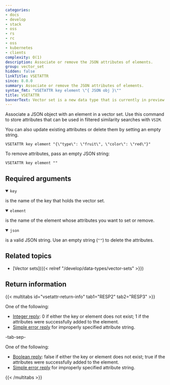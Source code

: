 ```yaml
---
categories:
- docs
- develop
- stack
- oss
- rs
- rc
- oss
- kubernetes
- clients
complexity: O(1)
description: Associate or remove the JSON attributes of elements.
group: vector_set
hidden: false
linkTitle: VSETATTR
since: 8.0.0
summary: Associate or remove the JSON attributes of elements.
syntax_fmt: "VSETATTR key element \"{ JSON obj }\""
title: VSETATTR
bannerText: Vector set is a new data type that is currently in preview and may be subject to change.
---
```


Associate a JSON object with an element in a vector set. Use this command to store attributes that can be used in filtered similarity searches with `VSIM`.

You can also update existing attributes or delete them by setting an empty string.

```shell
VSETATTR key element "{\"type\": \"fruit\", \"color\": \"red\"}"
```

To remove attributes, pass an empty JSON string:

```shell
VSETATTR key element ""
```

## Required arguments

<details open>
<summary><code>key</code></summary>

is the name of the key that holds the vector set.
</details>

<details open>
<summary><code>element</code></summary>

is the name of the element whose attributes you want to set or remove.
</details>

<details open>
<summary><code>json</code></summary>

is a valid JSON string. Use an empty string (`""`) to delete the attributes.
</details>

## Related topics

- [Vector sets]({{< relref "/develop/data-types/vector-sets" >}})

## Return information

{{< multitabs id="vsetattr-return-info" 
    tab1="RESP2" 
    tab2="RESP3" >}}

One of the following:
* [Integer reply](../../develop/reference/protocol-spec#integers): 0 if either the key or element does not exist; 1 if the attributes were successfully added to the element.
* [Simple error reply](../../develop/reference/protocol-spec/#simple-errors) for improperly specified attribute string.

-tab-sep-

One of the following:
* [Boolean reply](../../develop/reference/protocol-spec#booleans): false if either the key or element does not exist; true if the attributes were successfully added to the element.
* [Simple error reply](../../develop/reference/protocol-spec/#simple-errors) for improperly specified attribute string.

{{< /multitabs >}}
